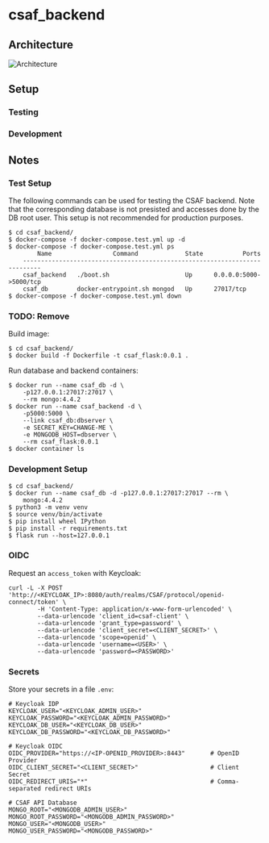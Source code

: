 # csaf_backend
## Architecture
![Architecture](https://github.com/pdamian/csaf_backend/blob/main/Architecture_CSAF-Backend.png)

## Setup
### Testing
### Development


## Notes
### Test Setup
The following commands can be used for testing the CSAF backend. Note that the corresponding database is not presisted and accesses done by the DB root user. This setup is not recommended for production purposes.
```
$ cd csaf_backend/
$ docker-compose -f docker-compose.test.yml up -d
$ docker-compose -f docker-compose.test.yml ps
        Name                 Command             State           Ports         
    ---------------------------------------------------------------------------
    csaf_backend   ./boot.sh                     Up      0.0.0.0:5000->5000/tcp
    csaf_db        docker-entrypoint.sh mongod   Up      27017/tcp
$ docker-compose -f docker-compose.test.yml down
```
### TODO: Remove
Build image:
```
$ cd csaf_backend/
$ docker build -f Dockerfile -t csaf_flask:0.0.1 .
```
Run database and backend containers:
```
$ docker run --name csaf_db -d \
    -p127.0.0.1:27017:27017 \
    --rm mongo:4.4.2
$ docker run --name csaf_backend -d \
    -p5000:5000 \
    --link csaf_db:dbserver \
    -e SECRET_KEY=CHANGE-ME \
    -e MONGODB_HOST=dbserver \
    --rm csaf_flask:0.0.1
$ docker container ls
```
### Development Setup
```
$ cd csaf_backend/
$ docker run --name csaf_db -d -p127.0.0.1:27017:27017 --rm \
    mongo:4.4.2
$ python3 -m venv venv
$ source venv/bin/activate
$ pip install wheel IPython
$ pip install -r requirements.txt
$ flask run --host=127.0.0.1
```
### OIDC
Request an `access_token` with Keycloak:
```
curl -L -X POST 'http://<KEYCLOAK_IP>:8080/auth/realms/CSAF/protocol/openid-connect/token' \
        -H 'Content-Type: application/x-www-form-urlencoded' \
        --data-urlencode 'client_id=csaf-client' \
        --data-urlencode 'grant_type=password' \
        --data-urlencode 'client_secret=<CLIENT_SECRET>' \
        --data-urlencode 'scope=openid' \
        --data-urlencode 'username=<USER>' \
        --data-urlencode 'password=<PASSWORD>'
```
### Secrets
Store your secrets in a file `.env`:
```
# Keycloak IDP
KEYCLOAK_USER="<KEYCLOAK_ADMIN_USER>"
KEYCLOAK_PASSWORD="<KEYCLOAK_ADMIN_PASSWORD>"
KEYCLOAK_DB_USER="<KEYCLOAK_DB_USER>"
KEYCLOAK_DB_PASSWORD="<KEYCLOAK_DB_PASSWORD>"

# Keycloak OIDC
OIDC_PROVIDER="https://<IP-OPENID_PROVIDER>:8443"       # OpenID Provider
OIDC_CLIENT_SECRET="<CLIENT_SECRET>"                    # Client Secret
OIDC_REDIRECT_URIS="*"                                  # Comma-separated redirect URIs

# CSAF API Database
MONGO_ROOT="<MONGODB_ADMIN_USER>"
MONGO_ROOT_PASSWORD="<MONGODB_ADMIN_PASSWORD>"
MONGO_USER="<MONGODB_USER>"
MONGO_USER_PASSWORD="<MONGODB_PASSWORD>"
```
